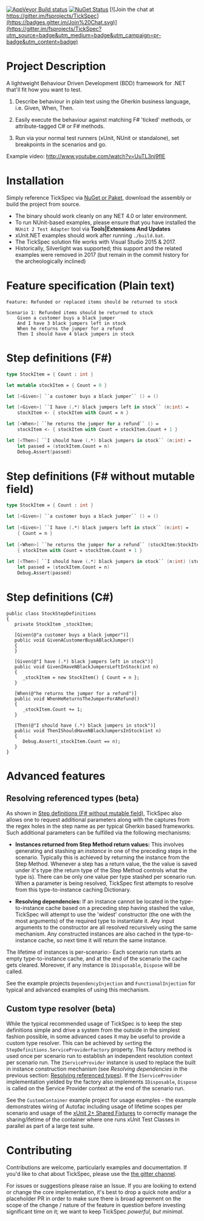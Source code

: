 [![AppVeyor Build status](https://ci.appveyor.com/api/projects/status/github/fsprojects/tickspec?branch=master&svg=true)](https://ci.appveyor.com/project/sergey-tihon/tickspec/branch/master)
[![NuGet Status](https://img.shields.io/nuget/v/TickSpec.svg?style=flat)](https://www.nuget.org/packages/TickSpec/)
[![Join the chat at https://gitter.im/fsprojects/TickSpec](https://badges.gitter.im/Join%20Chat.svg)](https://gitter.im/fsprojects/TickSpec?utm_source=badge&utm_medium=badge&utm_campaign=pr-badge&utm_content=badge)

# Project Description

A lightweight Behaviour Driven Development (BDD) framework for .NET that'll fit how you want to test.

1. Describe behaviour in plain text using the Gherkin business language, i.e. Given, When, Then.

2. Easily execute the behaviour against matching F# 'ticked' methods, or attribute-tagged C# or F# methods.

3. Run via your normal test runners (xUnit, NUnit or standalone), set breakpoints in the scenarios and go.

Example video: http://www.youtube.com/watch?v=UuTL3nj9fIE

# Installation

Simply reference TickSpec via [NuGet or Paket](https://www.nuget.org/packages/TickSpec/), download the assembly or build the project from source.

- The binary should work cleanly on any NET 4.0 or later environment.
- To run NUnit-based examples, please ensure that you have installed the `NUnit 2 Test Adapter` tool via **Tools|Extensions And Updates**
- xUnit.NET examples should work after running `./build.bat`.
- The TickSpec solution file works with Visual Studio 2015 & 2017. 
- Historically, Silverlight was supported; this support and the related examples were removed in 2017 (but remain in the commit history for the archeologically inclined)

# Feature specification (Plain text)

```Gherkin
Feature: Refunded or replaced items should be returned to stock

Scenario 1: Refunded items should be returned to stock
    Given a customer buys a black jumper
    And I have 3 black jumpers left in stock
    When he returns the jumper for a refund
    Then I should have 4 black jumpers in stock
```

# Step definitions (F#)

```FSharp
type StockItem = { Count : int }

let mutable stockItem = { Count = 0 }

let [<Given>] ``a customer buys a black jumper`` () = ()

let [<Given>] ``I have (.*) black jumpers left in stock`` (n:int) =
    stockItem <- { stockItem with Count = n }

let [<When>] ``he returns the jumper for a refund`` () =
    stockItem <- { stockItem with Count = stockItem.Count + 1 }

let [<Then>] ``I should have (.*) black jumpers in stock`` (n:int) =
    let passed = (stockItem.Count = n)
    Debug.Assert(passed)
```

# Step definitions (F# without mutable field)

```FSharp
type StockItem = { Count : int }

let [<Given>] ``a customer buys a black jumper`` () = ()
      
let [<Given>] ``I have (.*) black jumpers left in stock`` (n:int) =
    { Count = n }
      
let [<When>] ``he returns the jumper for a refund`` (stockItem:StockItem) =
    { stockItem with Count = stockItem.Count + 1 }
      
let [<Then>] ``I should have (.*) black jumpers in stock`` (n:int) (stockItem:StockItem) =
    let passed = (stockItem.Count = n)
    Debug.Assert(passed)
```

# Step definitions (C#)

```CSharp
public class StockStepDefinitions
{
   private StockItem _stockItem;

   [Given(@"a customer buys a black jumper")]
   public void GivenACustomerBuysABlackJumper()
   {
   }

   [Given(@"I have (.*) black jumpers left in stock")]
   public void GivenIHaveNBlackJumpersLeftInStock(int n)
   {
      _stockItem = new StockItem() { Count = n };
   }

   [When(@"he returns the jumper for a refund")]
   public void WhenHeReturnsTheJumperForARefund()
   {
      _stockItem.Count += 1;
   }

   [Then(@"I should have (.*) black jumpers in stock")]
   public void ThenIShouldHaveNBlackJumpersInStock(int n)
   {
      Debug.Assert(_stockItem.Count == n);
   }
}
```

# Advanced features

## Resolving referenced types (beta)

As shown in [Step definitions (F# without mutable field)](#step-definitions-f-without-mutable-field), TickSpec also allows one to request additional parameters along with the captures from the regex holes in the step name as per typical Gherkin based frameworks. Such additional parameters can be fulfilled via the following mechanisms:
* **Instances returned from Step Method return values:** This involves generating and stashing an _instance_ in one of the preceding steps in the scenario. Typically this is achieved by returning the instance from the Step Method. Whenever a step has a return value, the the value is saved under it's type (the return type of the Step Method controls what the type is). There can be only one value per type stashed per scenario run. When a parameter is being resolved, TickSpec first attempts to resolve from this type-to-instance caching Dictionary.

* **Resolving dependencies:** If an instance cannot be located in the type-to-instance cache based on a preceding step having stashed the value, TickSpec will attempt to use the 'widest' constructor (the one with the most arguments) of the required type to instantiate it. Any input arguments to the constructor are all resolved recursively using the same mechanism. Any constructed instances are also cached in the type-to-instance cache, so next time it will return the same instance.

The lifetime of instances is per-scenario:- Each scenario run starts an empty type-to-instance cache, and at the end of the scenario the cache gets cleared. Moreover, if any instance is `IDisposable`, `Dispose` will be called.

See the example projects `DependencyInjection` and `FunctionalInjection` for typical and advanced examples of using this mechanism.

## Custom type resolver (beta)

While the typical recommended usage of TickSpec is to keep the step definitions simple and drive a system from the outside in the simplest fashion possible, in some advanced cases it may be useful to provide a custom type resolver. This can be achieved by `set`ting the `StepDefinitions.ServiceProviderFactory` property. This factory method is used once per scenario run to establish an independent resolution context per scenario run. The `IServiceProvider` instance is used to replace the built in instance construction mechanism (see _Resolving dependencies_ in the previous section: [Resolving referenced types](#resolving-referenced-types-beta)). If the `IServiceProvider` implementation yielded by the factory also implements `IDisposable`, `Dispose` is called on the Service Provider context at the end of the scenario run.

See the `CustomContainer` example project for usage examples - the example demonstrates wiring of Autofac including usage of lifetime scopes per scenario and usage of the [xUnit 2+ Shared Fixtures](https://xunit.github.io/docs/shared-context.html) to correctly manage the sharing/ifetime of the container where one runs xUnit Test Classes in parallel as part of a large test suite.

# Contributing

Contributions are welcome, particularly examples and documentation. If you'd like to chat about TickSpec, please use the [the gitter channel](https://gitter.im/fsprojects/TickSpec).

For issues or suggestions please raise an Issue. If you are looking to extend or change the core implementation, it's best to drop a quick note and/or a placeholder PR in order to make sure there is broad agreement on the scope of the change / nature of the feature in question before investing significant time on it; we want to keep TickSpec _powerful, but minimal_.